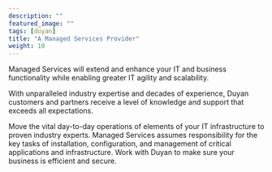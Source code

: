```yaml
---
description: ""
featured_image: ""
tags: [duyan]
title: "A Managed Services Provider"
weight: 10
---
```


Managed Services will extend and enhance your IT and business functionality while enabling greater IT agility and scalability. <!--more-->

With unparalleled industry expertise and decades of experience, Duyan customers and partners receive a level of knowledge and support that exceeds all expectations. 

Move the vital day-to-day operations of elements of your IT infrastructure to proven industry experts. Managed Services assumes responsibility for the key tasks of installation, configuration, and management of critical applications and infrastructure.  Work with Duyan to make sure your business is efficient and secure.